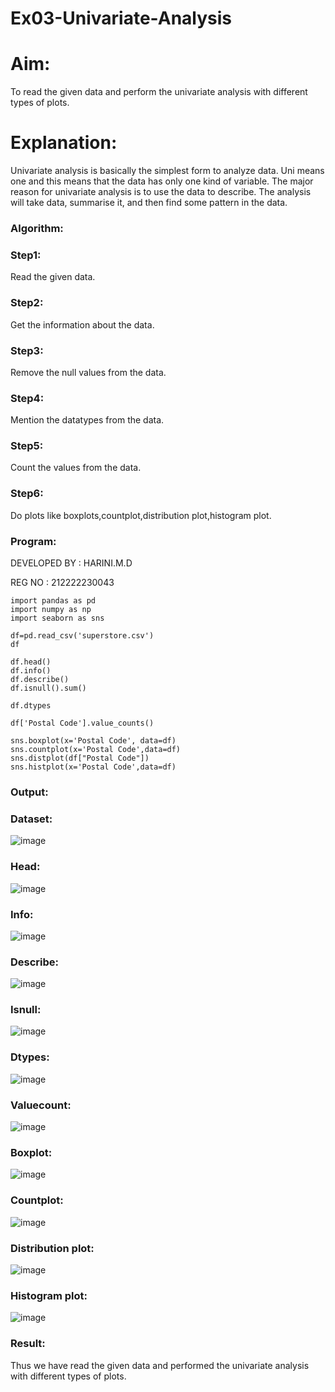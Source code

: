 # Ex03-Univariate-Analysis
# Aim:
To read the given data and perform the univariate analysis with different types of plots.

# Explanation:
Univariate analysis is basically the simplest form to analyze data. Uni means one and this means that the data has only one kind of variable. The major reason for univariate analysis is to use the data to describe. The analysis will take data, summarise it, and then find some pattern in the data.

### Algorithm:
### Step1:
Read the given data.

### Step2:
Get the information about the data.

### Step3:
Remove the null values from the data.

### Step4:
Mention the datatypes from the data.

### Step5:
Count the values from the data.

### Step6:
Do plots like boxplots,countplot,distribution plot,histogram plot.

### Program:
DEVELOPED BY : HARINI.M.D

REG NO : 212222230043
```
import pandas as pd
import numpy as np
import seaborn as sns

df=pd.read_csv('superstore.csv')
df

df.head()
df.info()
df.describe()
df.isnull().sum()

df.dtypes

df['Postal Code'].value_counts()

sns.boxplot(x='Postal Code', data=df)
sns.countplot(x='Postal Code',data=df)
sns.distplot(df["Postal Code"])
sns.histplot(x='Postal Code',data=df)
```
### Output:
### Dataset:
![image](https://user-images.githubusercontent.com/113497680/228889573-50aae2d6-7f36-4811-81a3-029f49b813e0.png)
### Head:
![image](https://user-images.githubusercontent.com/113497680/228889973-09c0b10d-8d94-494c-98b0-b03004eb7371.png)
### Info:
![image](https://user-images.githubusercontent.com/113497680/228890615-ba23ac16-5072-4226-bc00-e9c58e8a9c5c.png)
### Describe:
![image](https://user-images.githubusercontent.com/113497680/228890855-15d4bd18-e50d-48fe-a361-e722f596cbcc.png)
### Isnull:
![image](https://user-images.githubusercontent.com/113497680/228891341-b5c1f4ea-bdfb-455b-a39f-38d420a1331e.png)
### Dtypes:
![image](https://user-images.githubusercontent.com/113497680/228891568-7829ed95-5a7a-4e09-bf31-b7009cd89108.png)
### Valuecount:
![image](https://user-images.githubusercontent.com/113497680/228891798-8c1b50b1-47ba-4f5a-ade1-7ea060abf07a.png)
### Boxplot:
![image](https://user-images.githubusercontent.com/113497680/228891921-4a8dccff-89d0-4d23-8de5-dac8ad231ecd.png)
### Countplot:
![image](https://user-images.githubusercontent.com/113497680/228892074-fdeb346f-1a34-486e-86e5-5df0f5b29b4a.png)
### Distribution plot:
![image](https://user-images.githubusercontent.com/113497680/228892246-cb5ba2ff-6cc6-4a9a-ac7d-52802b3cb315.png)
### Histogram plot:
![image](https://user-images.githubusercontent.com/113497680/228894148-02a382c7-795c-4a4b-80b4-105f50fb5015.png)

### Result:
Thus we have read the given data and performed the univariate analysis with different types of plots.


